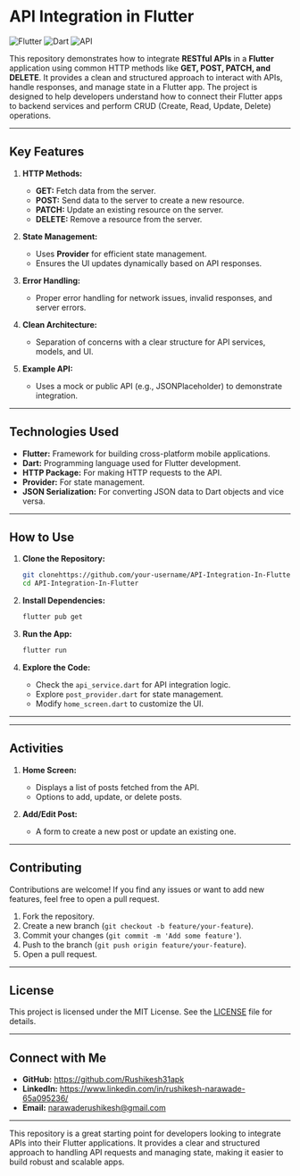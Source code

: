 # **API Integration in Flutter**

![Flutter](https://img.shields.io/badge/Flutter-%2302569B.svg?style=for-the-badge&logo=Flutter&logoColor=white)
![Dart](https://img.shields.io/badge/Dart-%230175C2.svg?style=for-the-badge&logo=Dart&logoColor=white)
![API](https://img.shields.io/badge/API-Integration-blue)

This repository demonstrates how to integrate **RESTful APIs** in a **Flutter** application using common HTTP methods like **GET, POST, PATCH, and DELETE**. It provides a clean and structured approach to interact with APIs, handle responses, and manage state in a Flutter app. The project is designed to help developers understand how to connect their Flutter apps to backend services and perform CRUD (Create, Read, Update, Delete) operations.

---

## **Key Features**
1. **HTTP Methods:**
   - **GET:** Fetch data from the server.
   - **POST:** Send data to the server to create a new resource.
   - **PATCH:** Update an existing resource on the server.
   - **DELETE:** Remove a resource from the server.

2. **State Management:**
   - Uses **Provider** for efficient state management.
   - Ensures the UI updates dynamically based on API responses.

3. **Error Handling:**
   - Proper error handling for network issues, invalid responses, and server errors.

4. **Clean Architecture:**
   - Separation of concerns with a clear structure for API services, models, and UI.

5. **Example API:**
   - Uses a mock or public API (e.g., JSONPlaceholder) to demonstrate integration.

---

## **Technologies Used**
- **Flutter:** Framework for building cross-platform mobile applications.
- **Dart:** Programming language used for Flutter development.
- **HTTP Package:** For making HTTP requests to the API.
- **Provider:** For state management.
- **JSON Serialization:** For converting JSON data to Dart objects and vice versa.

---


## **How to Use**

1. **Clone the Repository:**
   ```bash
   git clonehttps://github.com/your-username/API-Integration-In-Flutter.git
   cd API-Integration-In-Flutter
   ```

3. **Install Dependencies:**
   ```bash
   flutter pub get
   ```

4. **Run the App:**
   ```bash
   flutter run
   ```

5. **Explore the Code:**
   - Check the `api_service.dart` for API integration logic.
   - Explore `post_provider.dart` for state management.
   - Modify `home_screen.dart` to customize the UI.

---


---

## **Activities**
1. **Home Screen:**
   - Displays a list of posts fetched from the API.
   - Options to add, update, or delete posts.

2. **Add/Edit Post:**
   - A form to create a new post or update an existing one.


---

## **Contributing**
Contributions are welcome! If you find any issues or want to add new features, feel free to open a pull request.

1. Fork the repository.
2. Create a new branch (`git checkout -b feature/your-feature`).
3. Commit your changes (`git commit -m 'Add some feature'`).
4. Push to the branch (`git push origin feature/your-feature`).
5. Open a pull request.

---

## **License**
This project is licensed under the MIT License. See the [LICENSE](LICENSE) file for details.

---

## **Connect with Me**
- **GitHub:** https://github.com/Rushikesh31apk
- **LinkedIn:** https://www.linkedin.com/in/rushikesh-narawade-65a095236/
- **Email:** narawaderushikesh@gmail.com

---

This repository is a great starting point for developers looking to integrate APIs into their Flutter applications. It provides a clear and structured approach to handling API requests and managing state, making it easier to build robust and scalable apps.
